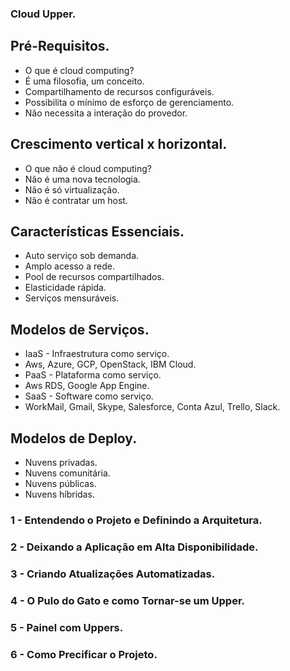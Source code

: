 ### Cloud Upper.
## Pré-Requisitos.

- O que é cloud computing?
- É uma filosofia, um conceito.
- Compartilhamento de recursos configuráveis.
- Possibilita o mínimo de esforço de gerenciamento.
- Não necessita a interação do provedor.

## Crescimento vertical x horizontal.

- O que não é cloud computing?
- Não é uma nova tecnologia.
- Não é só virtualização.
- Não é contratar um host.

## Características Essenciais.

- Auto serviço sob demanda.
- Amplo acesso a rede.
- Pool de recursos compartilhados.
- Elasticidade rápida.
- Serviços mensuráveis.

## Modelos de Serviços.

- IaaS - Infraestrutura como serviço.
- Aws, Azure, GCP, OpenStack, IBM Cloud.
- PaaS - Plataforma como serviço.
- Aws RDS, Google App Engine.
- SaaS - Software como serviço.
- WorkMail, Gmail, Skype, Salesforce, Conta Azul, Trello, Slack.

## Modelos de Deploy.

- Nuvens privadas.
- Nuvens comunitária.
- Nuvens públicas.
- Nuvens híbridas.

### 1 - Entendendo o Projeto e Definindo a Arquitetura.

### 2 - Deixando a Aplicação em Alta Disponibilidade.

### 3 -  Criando Atualizações Automatizadas.

### 4 - O Pulo do Gato e como Tornar-se um Upper.

### 5 - Painel com Uppers.

### 6 - Como Precificar o Projeto.

























